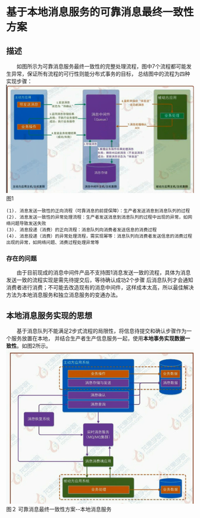 # 基于本地消息服务的可靠消息最终一致性方案
## 描述
　　如图所示为可靠消息服务最终一致性的完整处理流程，图中7个流程都可能发生异常，保证所有流程的可行性则能分布式事务的目标，
总结图中的流程为四种实现步骤：
![可靠消息流程](/src/main/images/可靠消息流程.jpg)
　　　　　　　　图1

    (1). 消息发送一致性的正向流程（可靠消息的前提保障）：生产者发送消息到消息队列的过程
    (2). 消息发送一致性的异常处理流程：生产者发送消息到消息队列的过程中出现的异常，如网络问题导致发送失败
    (3). 消息投递（消费）的正向流程：消息队列向消费者发送信息的消费过程
    (4). 消息投递（消费）的异常处理流程，需实现幂等：消息队列向消费者发送信息的消费过程出现的异常，如网络问题、消费过程处理异常等 
### 存在的问题
　　由于目前现成的消息中间件产品不支持图1消息发送一致的流程，具体为消息发送一致的流程实现是需先待提交后，等待确认成功2个步骤
后消息队列才会通知消费者进行消费；不可能去改造现有的消息中间件，这样成本太高，所以最佳解决方法为本地消息服务和独立消息服务的变通办法。
## 本地消息服务实现的思想
　　基于消息队列不能满足2步式流程的局限性，将信息待提交和确认步骤作为一个服务放置在本地，
并结合生产者生产信息服务一起，使用**本地事务实现数据一致性**。如图2所示。
![本地消息服务](/src/main/images/本地消息服务.jpg)
    　　　　　图２ 可靠消息最终一致性方案--本地消息服务
    
　　    
　　